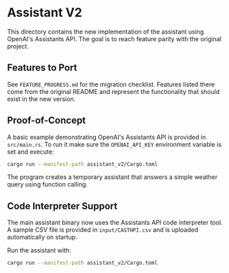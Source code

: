 # Assistant V2

This directory contains the new implementation of the assistant using OpenAI's Assistants API. The goal is to reach feature parity with the original project.

## Features to Port

See `FEATURE_PROGRESS.md` for the migration checklist. Features listed there come from the original README and represent the functionality that should exist in the new version.

## Proof-of-Concept

A basic example demonstrating OpenAI's Assistants API is provided in `src/main.rs`.
To run it make sure the `OPENAI_API_KEY` environment variable is set and execute:

```bash
cargo run --manifest-path assistant_v2/Cargo.toml
```

The program creates a temporary assistant that answers a simple weather query using function calling.

## Code Interpreter Support

The main assistant binary now uses the Assistants API code interpreter tool. A sample CSV file is provided in `input/CASTHPI.csv` and is uploaded automatically on startup.

Run the assistant with:

```bash
cargo run --manifest-path assistant_v2/Cargo.toml
```
